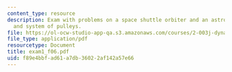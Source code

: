 ```yaml
---
content_type: resource
description: Exam with problems on a space shuttle orbiter and an astronaut, L-shape,
  and system of pulleys.
file: https://ol-ocw-studio-app-qa.s3.amazonaws.com/courses/2-003j-dynamics-and-control-i-fall-2007/f89e4bbfad61a7db36022af142a57e66_exam1_f06.pdf
file_type: application/pdf
resourcetype: Document
title: exam1_f06.pdf
uid: f89e4bbf-ad61-a7db-3602-2af142a57e66
---
```

